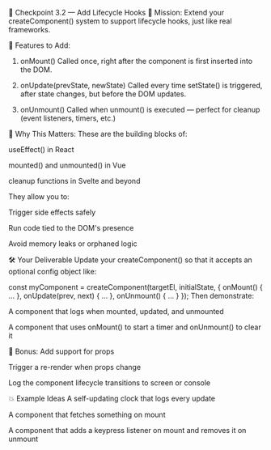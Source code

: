 🧩 Checkpoint 3.2 — Add Lifecycle Hooks
🎯 Mission:
Extend your createComponent() system to support lifecycle hooks, just like real frameworks.

🔧 Features to Add:
1. onMount()
Called once, right after the component is first inserted into the DOM.

2. onUpdate(prevState, newState)
Called every time setState() is triggered, after state changes, but before the DOM updates.

3. onUnmount()
Called when unmount() is executed — perfect for cleanup (event listeners, timers, etc.)

🧠 Why This Matters:
These are the building blocks of:

useEffect() in React

mounted() and unmounted() in Vue

cleanup functions in Svelte and beyond

They allow you to:

Trigger side effects safely

Run code tied to the DOM's presence

Avoid memory leaks or orphaned logic

🛠 Your Deliverable
Update your createComponent() so that it accepts an optional config object like:

const myComponent = createComponent(targetEl, initialState, {
  onMount() { ... },
  onUpdate(prev, next) { ... },
  onUnmount() { ... }
});
Then demonstrate:

A component that logs when mounted, updated, and unmounted

A component that uses onMount() to start a timer and onUnmount() to clear it

📎 Bonus:
Add support for props

Trigger a re-render when props change

Log the component lifecycle transitions to screen or console

💥 Example Ideas
A self-updating clock that logs every update

A component that fetches something on mount

A component that adds a keypress listener on mount and removes it on unmount

